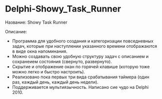 # Delphi-Showy_Task_Runner

Название: Showy Task Runner

Описание:
- Программа для удобного создания и категоризации повседневных задач, которые при наступлении указанного времени отображаются в виде окна напоминания.
- Можно создавать свою удобную структуру задач с описанием и сохранеием состояния (свернуто, развернуто).
- Скрытие и отображение окан по горячей клавише (которую тоже можно легко и быстро настроить).
- Реализовано пока первых три вида срабатывания таймера (один раз, каждый день, каждый день недели).
- Поддерживается мультиязычность.
Написано сие чудо на Delphi 2010.
